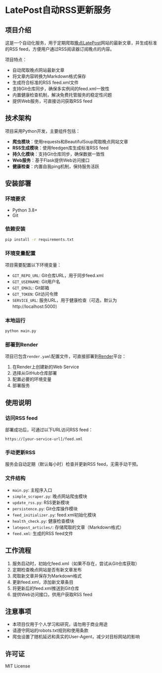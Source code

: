 # LatePost自动RSS更新服务

## 项目介绍

这是一个自动化服务，用于定期爬取[晚点LatePost](https://www.latepost.com)网站的最新文章，并生成标准的RSS feed，方便用户通过RSS阅读器订阅晚点的内容。

项目特点：
- 自动爬取晚点网站最新文章
- 将文章内容转换为Markdown格式保存
- 生成符合标准的RSS feed.xml文件
- 支持Git仓库同步，确保多实例间的feed.xml一致性
- 内置健康检查机制，解决免费托管服务的稳定性问题
- 提供Web服务，可直接访问获取RSS feed

## 技术架构

项目采用Python开发，主要组件包括：

- **爬虫模块**：使用requests和BeautifulSoup爬取晚点网站文章
- **RSS生成模块**：使用feedgen库生成标准RSS feed
- **持久化模块**：支持Git仓库同步，确保数据一致性
- **Web服务**：基于Flask提供Web访问接口
- **健康检查**：内置自我ping机制，保持服务活跃

## 安装部署

### 环境要求

- Python 3.8+
- Git

### 依赖安装

```bash
pip install -r requirements.txt
```

### 环境变量配置

项目需要配置以下环境变量：

- `GIT_REPO_URL`: Git仓库URL，用于同步feed.xml
- `GIT_USERNAME`: Git用户名
- `GIT_EMAIL`: Git邮箱
- `GIT_TOKEN`: Git访问令牌
- `SERVICE_URL`: 服务URL，用于健康检查（可选，默认为http://localhost:5000）

### 本地运行

```bash
python main.py
```

### 部署到Render

项目已包含`render.yaml`配置文件，可直接部署到[Render](https://render.com/)平台：

1. 在Render上创建新的Web Service
2. 选择从GitHub仓库部署
3. 配置必要的环境变量
4. 部署服务

## 使用说明

### 访问RSS feed

部署成功后，可通过以下URL访问RSS feed：

```
https://[your-service-url]/feed.xml
```

### 手动更新RSS

服务会自动定期（默认每小时）检查并更新RSS feed，无需手动干预。

### 文件结构

- `main.py`: 主程序入口
- `simple_scraper.py`: 晚点网站爬虫模块
- `update_rss.py`: RSS更新模块
- `persistence.py`: Git仓库操作模块
- `feed_initializer.py`: feed.xml初始化模块
- `health_check.py`: 健康检查模块
- `latepost_articles/`: 存储爬取的文章（Markdown格式）
- `feed.xml`: 生成的RSS feed文件

## 工作流程

1. 服务启动时，初始化feed.xml（如果不存在，尝试从Git仓库获取）
2. 定期检查晚点网站是否有新文章发布
3. 爬取新文章并保存为Markdown格式
4. 更新feed.xml，添加新文章条目
5. 将更新后的feed.xml推送到Git仓库
6. 提供Web访问接口，供用户获取RSS feed

## 注意事项

- 本项目仅用于个人学习和研究，请勿用于商业用途
- 请遵守网站的robots.txt规则和使用条款
- 爬虫设置了随机延迟和真实的User-Agent，减少对目标网站的影响

## 许可证

MIT License